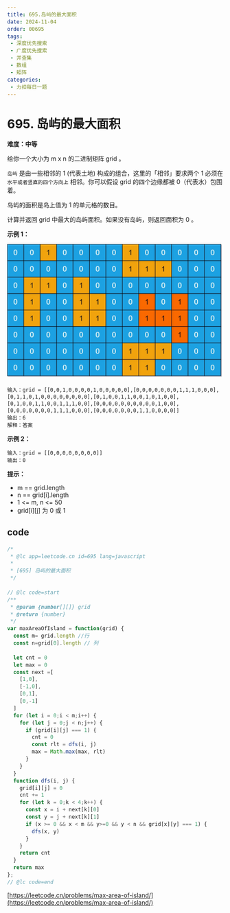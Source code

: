 ```yaml
---
title: 695.岛屿的最大面积
date: 2024-11-04
order: 00695
tags:
 - 深度优先搜索
 - 广度优先搜索
 - 并查集
 - 数组
 - 矩阵
categories:
 - 力扣每日一题
---
```


# 695. 岛屿的最大面积

**难度：中等**

给你一个大小为 m x n 的二进制矩阵 grid 。

`岛屿` 是由一些相邻的 1 (代表土地) 构成的组合，这里的「相邻」要求两个 1 必须在 `水平或者竖直的四个方向上` 相邻。你可以假设 grid 的四个边缘都被 0（代表水）包围着。

岛屿的面积是岛上值为 1 的单元格的数目。

计算并返回 grid 中最大的岛屿面积。如果没有岛屿，则返回面积为 0 。


**示例 1：**

![岛屿的最大面积](./images/maxarea1-grid.jpg)
```
输入：grid = [[0,0,1,0,0,0,0,1,0,0,0,0,0],[0,0,0,0,0,0,0,1,1,1,0,0,0],[0,1,1,0,1,0,0,0,0,0,0,0,0],[0,1,0,0,1,1,0,0,1,0,1,0,0],[0,1,0,0,1,1,0,0,1,1,1,0,0],[0,0,0,0,0,0,0,0,0,0,1,0,0],[0,0,0,0,0,0,0,1,1,1,0,0,0],[0,0,0,0,0,0,0,1,1,0,0,0,0]]
输出：6
解释：答案
```

**示例 2：**

```
输入：grid = [[0,0,0,0,0,0,0,0]]
输出：0
```


**提示：**

- m == grid.length
- n == grid[i].length
- 1 <= m, n <= 50
- grid[i][j] 为 0 或 1


## code

```javascript
/*
 * @lc app=leetcode.cn id=695 lang=javascript
 *
 * [695] 岛屿的最大面积
 */

// @lc code=start
/**
 * @param {number[][]} grid
 * @return {number}
 */
var maxAreaOfIsland = function(grid) {
  const m= grid.length //行
  const n=grid[0].length // 列

  let cnt = 0
  let max = 0
  const next =[
    [1,0],
    [-1,0],
    [0,1],
    [0,-1]
  ]
  for (let i = 0;i < m;i++) {
    for (let j = 0;j < n;j++) {
      if (grid[i][j] === 1) {
        cnt = 0
        const rlt = dfs(i, j)
        max = Math.max(max, rlt)
      }
    }
  }
  function dfs(i, j) {
    grid[i][j] = 0
    cnt += 1
    for (let k = 0;k < 4;k++) {
      const x = i + next[k][0]
      const y = j + next[k][1]
      if (x >= 0 && x < m && y>=0 && y < n && grid[x][y] === 1) {
        dfs(x, y)
      }
    }
    return cnt
  }
  return max
};
// @lc code=end
```
[https://leetcode.cn/problems/max-area-of-island/](https://leetcode.cn/problems/max-area-of-island/)